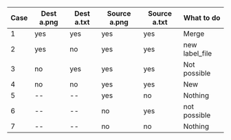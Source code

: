 | Case | Dest a.png | Dest a.txt | Source a.png | Source a.txt | What to do     |
| ------ | ------------ | ------------ | -------------- | -------------- | ---------------- |
| 1    | yes        | yes        | yes          | yes          | Merge          |
| 2    | yes        | no         | yes          | yes          | new label_file |
| 3    | no         | yes        | yes          | yes          | Not possible   |
| 4    | no         | no         | yes          | yes          | New            |
| 5    | --         | --         | yes          | no           | Nothing        |
| 6    | --         | --         | no           | yes          | not possible   |
| 7    | --         | --         | no           | no           | Nothing        |
